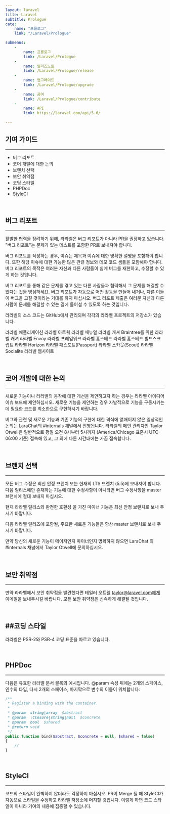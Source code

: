 ```yaml
---
layout: laravel
title: Laravel
subtitle: Prologue
cate:
    name: "프롤로그"
    link: "/Laravel/Prologue"

submenus:
    -
        name: 프롤로그
        link: /Laravel/Prologue
    -
        name: 릴리즈노트
        link: /Laravel/Prologue/release
    -
        name: 업그레이트
        link: /Laravel/Prologue/upgrade
    -
        name: 공여
        link: /Laravel/Prologue/contribute
    -
        name: API
        link: https://laravel.com/api/5.6/
    
---
```


## 기여 가이드
---

* 버그 리포트
* 코어 개발에 대한 논의
* 브랜치 선택
* 보안 취약점
* 코딩 스타일
* PHPDoc
* StyleCI

<br>

## 버그 리포트
---

활발한 협력을 장려하기 위해, 라라벨은 버그 리포트가 아니라 PR을 권장하고 있습니다. "버그 리포트"는 문제가 있는 테스트를 포함한 PR로 보내져야 합니다.

버그 리포트를 작성하는 경우, 이슈는 제목과 이슈에 대한 명확한 설명을 포함해야 합니다. 또한 해당 이슈에 대한 가능한 많은 관련 정보와 데모 코드 샘플을 포함해야 합니다. 버그 리포트의 목적은 여러분 자신과 다른 사람들이 쉽게 버그를 재현하고, 수정할 수 있게 하는 것입니다.

버그 리포트를 통해 같은 문제를 겪고 있는 다른 사람들과 협력해서 그 문제를 해결할 수 있다는 것을 명심하세요. 버그 리포트가 자동으로 어떤 활동을 만들어 내거나, 다른 이들이 버그을 고칠 것이라는 기대를 하지 마십시오. 버그 리포트 제출은 여러분 자신과 다른 사람이 문제를 해결할 수 있는 길에 들어설 수 있도록 하는 것입니다.

라라벨의 소스 코드는 GitHub에서 관리되며 각각의 라라벨 프로젝트의 저장소가 있습니다.

라라벨 애플리케이션
라라벨 아트웤
라라벨 매뉴얼
라라벨 캐셔
Braintree를 위한 라라벨 캐셔
라라벨 Envoy
라라벨 프레임워크
라라벨 홈스테드
라라벨 홈스테드 빌드스크립트
라라벨 Horizon
라라벨 패스포트(Passport)
라라벨 스카웃(Scout)
라라벨 Socialite
라라벨 웹사이트

<br>

## 코어 개발에 대한 논의
---

새로운 기능이나 라라벨의 동작에 대한 개선을 제안하고자 하는 경우는 라라벨 아이디어 이슈 보드에 제안하십시오. 새로운 기능을 제안하는 경우 자발적으로 기능을 구동시키는 데 필요한 코드를 최소한으로 구현하시기 바랍니다.

버그와 관련 및 새로운 기능과 기존 기능의 구현에 대한 격식에 얽매이지 않은 일상적인 논의는 LaraChat의 #internals 채널에서 진행됩니다. 라라벨의 메인 관리자인 Taylor Otwell은 일반적으로 평일 오전 8시부터 5시까지 (America/Chicago 표준시 UTC-06:00 기준) 접속해 있고, 그 외에 다른 시간대에는 가끔 접속합니다.

<br>

## 브랜치 선택
---
모든 버그 수정은 최신 안정 브랜치 또는 현재의 LTS 브랜치 (5.5)에 보내져야 합니다. 다음 릴리스에만 존재하는 기능에 대한 수정사항이 아니라면 버그 수정사항을 master 브랜치에 절대 보내지 마십시오.

현재 라라벨 릴리스와 완전한 호환성 을 가진 마이너 기능은 최신 안정 브랜치로 보내 주시기 바랍니다.

다음 라라벨 릴리즈에 포함될, 주요한 새로운 기능들은 항상 master 브랜치로 보내 주시기 바랍니다.

만약 당신의 새로운 기능이 메이저인지 마이너인지 명확하지 않으면 LaraChat 의 #internals 채널에서 Taylor Otwell에 문의하십시오.

<br>

## 보안 취약점
---
만약 라라벨에서 보안 취약점을 발견했다면 테일러 오트웰 taylor@laravel.com에게 이메일을 보내주시길 바랍니다. 모든 보안 취약점은 신속하게 해결될 것입니다.

<br>

##코딩 스타일
---

라라벨은 PSR-2와 PSR-4 코딩 표준을 따르고 있습니다.

<br>

## PHPDoc
---

다음은 유효한 라라벨 문서 블록의 예시입니다. @param 속성 뒤에는 2개의 스페이스, 인수의 타입, 다시 2개의 스페이스, 마지막으로 변수의 이름이 위치합니다:

```php
/**
 * Register a binding with the container.
 *
 * @param  string|array  $abstract
 * @param  \Closure|string|null  $concrete
 * @param  bool  $shared
 * @return void
 */
public function bind($abstract, $concrete = null, $shared = false)
{
    //
}
```
<br>

## StyleCI
---

코드의 스타일이 완벽하지 않더라도 걱정하지 마십시오. PR이 Merge 될 때 StyleCI가 자동으로 스타일을 수정하고 라라벨 저장소에 머지할 것입니다. 이렇게 하면 코드 스타일이 아니라 기여의 내용에 집중할 수 있습니다.

<br>